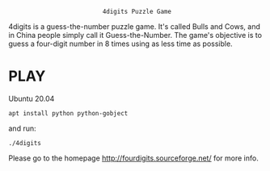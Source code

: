                               4digits Puzzle Game


4digits is a guess-the-number puzzle game.  It's called Bulls and Cows, and in
China people simply call it Guess-the-Number.  The game's objective is to guess
a four-digit number in 8 times using as less time as possible.

PLAY
==

Ubuntu 20.04

`apt install python python-gobject`

and run:

`./4digits`

Please go to the homepage http://fourdigits.sourceforge.net/ for more info.

